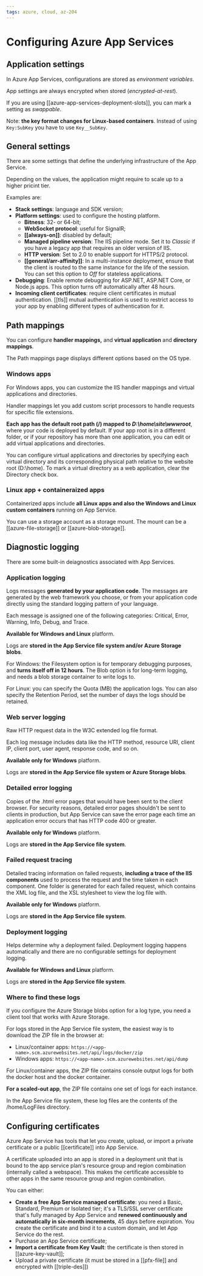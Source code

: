 ```yaml
---
tags: azure, cloud, az-204
---
```


# Configuring Azure App Services

## Application settings

In Azure App Services, configurations are stored as _environment variables_.

App settings are always encrypted when stored (_encrypted-at-rest_).

If you are using [[azure-app-services-deployment-slots]], you can mark a setting as _swappable_.

Note: **the key format changes for Linux-based containers**. Instead of using `Key:SubKey` you have to use `Key__SubKey`.

## General settings

There are some settings that define the underlying infrastructure of the App Service.

Depending on the values, the application might require to scale up to a higher pricint tier.

Examples are:

- **Stack settings**: language and SDK version;
- **Platform settings**: used to configure the hosting platform.
  - **Bitness**: 32- or 64-bit;
  - **WebSocket protocol**: useful for SignalR;
  - **[[always-on]]**: disabled by default;
  - **Managed pipeline version**: The IIS pipeline mode. Set it to _Classic_ if you have a legacy app that requires an older version of IIS.
  - **HTTP version**: Set to 2.0 to enable support for HTTPS/2 protocol.
  - **[[general/arr-affinity]]**: In a multi-instance deployment, ensure that the client is routed to the same instance for the life of the session. You can set this option to _Off_ for stateless applications.
- **Debugging**: Enable remote debugging for ASP.NET, ASP.NET Core, or Node.js apps. This option turns off automatically after 48 hours.
- **Incoming client certificates**: require client certificates in mutual authentication. [[tls]] mutual authentication is used to restrict access to your app by enabling different types of authentication for it.

## Path mappings

You can configure **handler mappings,** and **virtual application** and **directory mappings**.

The Path mappings page displays different options based on the OS type.

### Windows apps

For Windows apps, you can customize the IIS handler mappings and virtual applications and directories.

Handler mappings let you add custom script processors to handle requests for specific file extensions.

**Each app has the default root path (/) mapped to _D:\home\site\wwwroot_**, where your code is deployed by default. If your app root is in a different folder, or if your repository has more than one application, you can edit or add virtual applications and directories.

You can configure virtual applications and directories by specifying each virtual directory and its corresponding physical path relative to the website root (D:\home). To mark a virtual directory as a web application, clear the Directory check box.

### Linux app + containeraized apps

Containerized apps include **all Linux apps and also the Windows and Linux custom containers** running on App Service.

You can use a storage account as a storage mount. The mount can be a [[azure-file-storage]] or [[azure-blob-storage]].

## Diagnostic logging

There are some built-in deiagnostics associated with App Services.

### Application logging

Logs messages **generated by your application code**. The messages are generated by the web framework you choose, or from your application code directly using the standard logging pattern of your language.

Each message is assigned one of the following categories: Critical, Error, Warning, Info, Debug, and Trace.

**Available for Windows and Linux** platform.

Logs are **stored in the App Service file system and/or Azure Storage blobs**.

For Windows: the Filesystem option is for temporary debugging purposes, and **turns itself off in 12 hours**. The Blob option is for long-term logging, and needs a blob storage container to write logs to.

For Linux: you can specify the Quota (MB) the application logs. You can also specify the Retention Period, set the number of days the logs should be retained.

### Web server logging

Raw HTTP request data in the W3C extended log file format.

Each log message includes data like the HTTP method, resource URI, client IP, client port, user agent, response code, and so on.

**Available only for Windows** platform.

Logs are **stored in the App Service file system or Azure Storage blobs**.

### Detailed error logging

Copies of the .html error pages that would have been sent to the client browser. For security reasons, detailed error pages shouldn't be sent to clients in production, but App Service can save the error page each time an application error occurs that has HTTP code 400 or greater.

**Available only for Windows** platform.

Logs are **stored in the App Service file system**.

### Failed request tracing

Detailed tracing information on failed requests, **including a trace of the IIS components** used to process the request and the time taken in each component. One folder is generated for each failed request, which contains the XML log file, and the XSL stylesheet to view the log file with.

**Available only for Windows** platform.

Logs are **stored in the App Service file system**.

### Deployment logging

Helps determine why a deployment failed. Deployment logging happens automatically and there are no configurable settings for deployment logging.

**Available for Windows and Linux** platform.

Logs are **stored in the App Service file system**.

### Where to find these logs

If you configure the Azure Storage blobs option for a log type, you need a client tool that works with Azure Storage.

For logs stored in the App Service file system, the easiest way is to download the ZIP file in the browser at:

- Linux/container apps: `https://<app-name>.scm.azurewebsites.net/api/logs/docker/zip`
- Windows apps: `https://<app-name>.scm.azurewebsites.net/api/dump`

For Linux/container apps, the ZIP file contains console output logs for both the docker host and the docker container.

**For a scaled-out app**, the ZIP file contains one set of logs for each instance.

In the App Service file system, these log files are the contents of the /home/LogFiles directory.

## Configuring certificates

Azure App Service has tools that let you create, upload, or import a private certificate or a public [[certificate]] into App Service.

A certificate uploaded into an app is stored in a deployment unit that is bound to the app service plan's resource group and region combination (internally called a webspace). This makes the certificate accessible to other apps in the same resource group and region combination.

You can either:

- **Create a free App Service managed certificate**: you need a Basic, Standard, Premium or Isolated tier; it's a TLS/SSL server certificate that's fully managed by App Service and **renewed continuously and automatically in six-month increments**, 45 days before expiration. You create the certificate and bind it to a custom domain, and let App Service do the rest.
- Purchase an App Service certificate;
- **Import a certificate from Key Vault**: the certificate is then stored in [[azure-key-vault]];
- Upload a private certificate (it must be stored in a [[pfx-file]] and encrypted with [[triple-des]])
